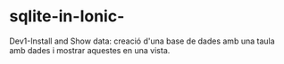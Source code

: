 # sqlite-in-Ionic-
Dev1-Install and Show data: creació d'una base de dades amb una taula amb dades i mostrar aquestes en una vista.
